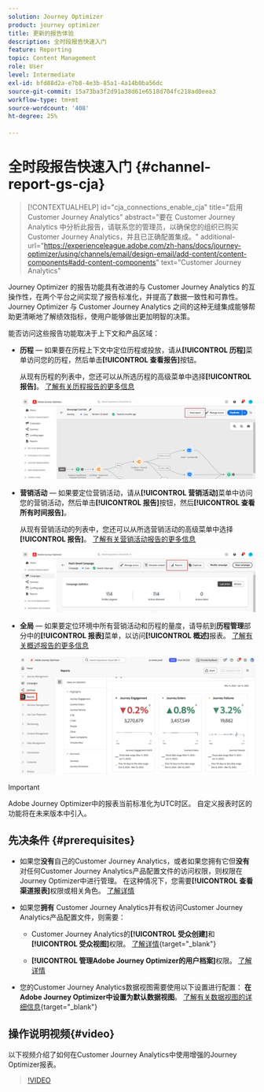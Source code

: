 ```yaml
---
solution: Journey Optimizer
product: journey optimizer
title: 更新的报告体验
description: 全时段报告快速入门
feature: Reporting
topic: Content Management
role: User
level: Intermediate
exl-id: bfd88d2a-e7b8-4e3b-85a1-4a14b0ba56dc
source-git-commit: 15a73ba3f2d91a38d61e6518d704fc218ad0eea3
workflow-type: tm+mt
source-wordcount: '408'
ht-degree: 25%

---
```


# 全时段报告快速入门 {#channel-report-gs-cja}

>[!CONTEXTUALHELP]
>id="cja_connections_enable_cja"
>title="启用 Customer Journey Analytics"
>abstract="要在 Customer Journey Analytics 中分析此报告，请联系您的管理员，以确保您的组织已购买 Customer Journey Analytics，并且已正确配置集成。"
>additional-url="https://experienceleague.adobe.com/zh-hans/docs/journey-optimizer/using/channels/email/design-email/add-content/content-components#add-content-components" text="Customer Journey Analytics"

Journey Optimizer 的报告功能具有改进的与 Customer Journey Analytics 的互操作性，在两个平台之间实现了报告标准化，并提高了数据一致性和可靠性。Journey Optimizer 与 Customer Journey Analytics 之间的这种无缝集成能够帮助更清晰地了解绩效指标，使用户能够做出更加明智的决策。

能否访问这些报告功能取决于上下文和产品区域：

* **历程** — 如果要在历程上下文中定位历程或投放，请从&#x200B;**[!UICONTROL 历程]**&#x200B;菜单访问您的历程，然后单击&#x200B;**[!UICONTROL 查看报告]**&#x200B;按钮。

  从现有历程的列表中，您还可以从所选历程的高级菜单中选择&#x200B;**[!UICONTROL 报告]**。 [了解有关历程报告的更多信息](journey-global-report-cja.md)

  ![](assets/gs-cja-report-3.png)

* **营销活动** — 如果要定位营销活动，请从&#x200B;**[!UICONTROL 营销活动]**&#x200B;菜单中访问您的营销活动，然后单击&#x200B;**[!UICONTROL 报告]**&#x200B;按钮，然后&#x200B;**[!UICONTROL 查看所有时间报告]**。

  从现有营销活动的列表中，您还可以从所选营销活动的高级菜单中选择&#x200B;**[!UICONTROL 报告]**。 [了解有关营销活动报告的更多信息](campaign-global-report-cja.md)

  ![](assets/gs-cja-report-2.png)

* **全局** — 如果要定位环境中所有营销活动和历程的量度，请导航到&#x200B;**历程管理**&#x200B;部分中的&#x200B;**[!UICONTROL 报表]**&#x200B;菜单，以访问&#x200B;**[!UICONTROL 概述]**&#x200B;报表。 [了解有关概述报告的更多信息](channel-report-cja.md)

  ![](assets/gs-cja-report-1.png)

>[!IMPORTANT]
>
>Adobe Journey Optimizer中的报表当前标准化为UTC时区。 自定义报表时区的功能将在未来版本中引入。

## 先决条件 {#prerequisites}

* 如果您&#x200B;**没有**&#x200B;自己的Customer Journey Analytics，或者如果您拥有它但&#x200B;**没有**&#x200B;对任何Customer Journey Analytics产品配置文件的访问权限，则权限在Journey Optimizer中进行管理。 在这种情况下，您需要&#x200B;**[!UICONTROL 查看渠道报表]**&#x200B;权限或相关角色。 [了解详情](../administration/permissions.md)

* 如果您&#x200B;**拥有** Customer Journey Analytics并有权访问Customer Journey Analytics产品配置文件，则需要：

   * Customer Journey Analytics的&#x200B;**[!UICONTROL 受众创建]**&#x200B;和&#x200B;**[!UICONTROL 受众视图]**&#x200B;权限。 [了解详情](https://experienceleague.adobe.com/zh-hans/docs/analytics-platform/using/technotes/access-control){target="_blank"}

   * **[!UICONTROL 管理Adobe Journey Optimizer的用户档案]**&#x200B;权限。 [了解详情](../administration/permissions.md)

* 您的Customer Journey Analytics数据视图需要使用以下设置进行配置： **在Adobe Journey Optimizer中设置为默认数据视图**。 [了解有关数据视图的详细信息](https://experienceleague.adobe.com/zh-hans/docs/analytics-platform/using/cja-dataviews/create-dataview){target="_blank"}


## 操作说明视频{#video}

以下视频介绍了如何在Customer Journey Analytics中使用增强的Journey Optimizer报表。

>[!VIDEO](https://video.tv.adobe.com/v/3443161?captions=chi_hans)